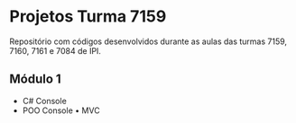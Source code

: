 # Projetos Turma 7159
Repositório com códigos desenvolvidos durante as aulas das turmas 7159, 7160, 7161 e 7084 de IPI.

## Módulo 1
* C# Console
* POO Console
• MVC
